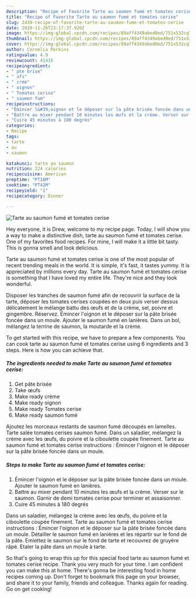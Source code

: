 ```yaml
---
description: "Recipe of Favorite Tarte au saumon fumé et tomates cerise"
title: "Recipe of Favorite Tarte au saumon fumé et tomates cerise"
slug: 2439-recipe-of-favorite-tarte-au-saumon-fume-et-tomates-cerise
date: 2020-11-26T23:17:37.920Z
image: https://img-global.cpcdn.com/recipes/89aff4349abed0ed/751x532cq70/tarte-au-saumon-fume-et-tomates-cerise-photo-principale-de-la-recette.jpg
thumbnail: https://img-global.cpcdn.com/recipes/89aff4349abed0ed/751x532cq70/tarte-au-saumon-fume-et-tomates-cerise-photo-principale-de-la-recette.jpg
cover: https://img-global.cpcdn.com/recipes/89aff4349abed0ed/751x532cq70/tarte-au-saumon-fume-et-tomates-cerise-photo-principale-de-la-recette.jpg
author: Cornelia Perkins
ratingvalue: 4.9
reviewcount: 41416
recipeingredient:
- " pte brise"
- " ufs"
- " crme"
- " oignon"
- " Tomates cerise"
- " saumon fum"
recipeinstructions:
- "Émincer l&#39;oignon et le déposer sur la pâte brisée foncée dans un moule. Ajouter le saumon fumé en lanières."
- "Battre au mixer pendant 10 minutes les œufs et la crème. Verser sur le saumon. Garnir de demi tomates cerise pour terminer et assaisonner."
- "Cuire 45 minutes à 180 degrés"
categories:
- Recipe
tags:
- tarte
- au
- saumon

katakunci: tarte au saumon 
nutrition: 224 calories
recipecuisine: American
preptime: "PT16M"
cooktime: "PT42M"
recipeyield: "1"
recipecategory: Dinner

---
```



![Tarte au saumon fumé et tomates cerise](https://img-global.cpcdn.com/recipes/89aff4349abed0ed/751x532cq70/tarte-au-saumon-fume-et-tomates-cerise-photo-principale-de-la-recette.jpg)

Hey everyone, it is Drew, welcome to my recipe page. Today, I will show you a way to make a distinctive dish, tarte au saumon fumé et tomates cerise. One of my favorites food recipes. For mine, I will make it a little bit tasty. This is gonna smell and look delicious.

Tarte au saumon fumé et tomates cerise is one of the most popular of recent trending meals in the world. It is simple, it's fast, it tastes yummy. It is appreciated by millions every day. Tarte au saumon fumé et tomates cerise is something that I have loved my entire life. They're nice and they look wonderful.

Disposer les tranches de saumon fumé afin de recouvrir la surface de la tarte, déposer les tomates cerises coupées en deux puis verser dessus délicatement le mélange battu des œufs et de la crème, sel, poivre et gingembre. Réservez. Émincer l&#39;oignon et le déposer sur la pâte brisée foncée dans un moule. Ajouter le saumon fumé en lanières. Dans un bol, mélangez la terrine de saumon, la moutarde et la crème.


To get started with this recipe, we have to prepare a few components. You can cook tarte au saumon fumé et tomates cerise using 6 ingredients and 3 steps. Here is how you can achieve that.

<!--inarticleads1-->

##### The ingredients needed to make Tarte au saumon fumé et tomates cerise:

1. Get  pâte brisée
1. Take  œufs
1. Make ready  crème
1. Make ready  oignon
1. Make ready  Tomates cerise
1. Make ready  saumon fumé


Ajoutez les morceaux restants de saumon fumé découpés en lamelles. Tarte salée tomates cerises saumon fumé. Dans un saladier, mélangez la crème avec les œufs, du poivre et la ciboulette coupée finement. Tarte au saumon fumé et tomates cerise instructions : Émincer l&#39;oignon et le déposer sur la pâte brisée foncée dans un moule. 

<!--inarticleads2-->

##### Steps to make Tarte au saumon fumé et tomates cerise:

1. Émincer l&#39;oignon et le déposer sur la pâte brisée foncée dans un moule. Ajouter le saumon fumé en lanières.
1. Battre au mixer pendant 10 minutes les œufs et la crème. Verser sur le saumon. Garnir de demi tomates cerise pour terminer et assaisonner.
1. Cuire 45 minutes à 180 degrés


Dans un saladier, mélangez la crème avec les œufs, du poivre et la ciboulette coupée finement. Tarte au saumon fumé et tomates cerise instructions : Émincer l&#39;oignon et le déposer sur la pâte brisée foncée dans un moule. Détailler le saumon fumé en lanières et les répartir sur le fond de la pâte. Emiettez le saumon sur le fond de tarte et recouvrez de gruyère râpé. Etaler la pâte dans un moule à tarte. 

So that's going to wrap this up for this special food tarte au saumon fumé et tomates cerise recipe. Thank you very much for your time. I am confident you can make this at home. There's gonna be interesting food in home recipes coming up. Don't forget to bookmark this page on your browser, and share it to your family, friends and colleague. Thanks again for reading. Go on get cooking!

